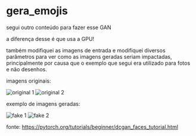 # gera_emojis
 
segui outro conteúdo para fazer esse GAN

a diferença desse é que usa a GPU!

também modifiquei as imagens de entrada e modifiquei diversos parâmetros para ver como as imagens geradas seriam impactadas, principalmente por causa que o exemplo que segui era utilizado para fotos e não desenhos.


imagens originais:

![original 1](https://cdn.discordapp.com/attachments/603342261417279560/751569404113715311/wave.png)
![original 2](https://cdn.discordapp.com/attachments/603342261417279560/751569259792171099/uwu.png)

exemplo de imagens geradas:

![fake 1](https://cdn.discordapp.com/attachments/603342261417279560/751569080686739610/emoji_e373_t9.png)
![fake 2](https://cdn.discordapp.com/attachments/603342261417279560/751569108960804925/emoji_e427_t9.png)

fonte: https://pytorch.org/tutorials/beginner/dcgan_faces_tutorial.html

